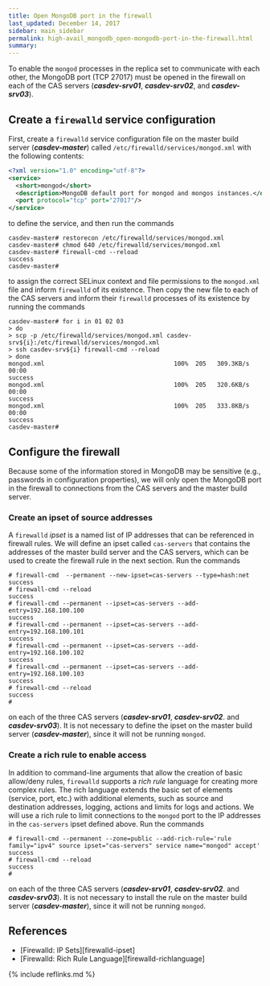 ```yaml
---
title: Open MongoDB port in the firewall
last_updated: December 14, 2017
sidebar: main_sidebar
permalink: high-avail_mongodb_open-mongodb-port-in-the-firewall.html
summary:
---
```


To enable the `mongod` processes in the replica set to communicate with each other, the MongoDB port (TCP 27017) must be opened in the firewall on each of the CAS servers (***casdev-srv01***, ***casdev-srv02***, and ***casdev-srv03***).

## Create a `firewalld` service configuration

First, create a `firewalld` service configuration file on the master build server (***casdev-master***) called `/etc/firewalld/services/mongod.xml` with the following contents:

```xml
<?xml version="1.0" encoding="utf-8"?>
<service>
  <short>mongod</short>
  <description>MongoDB default port for mongod and mongos instances.</description>
  <port protocol="tcp" port="27017"/>
</service>
```

to define the service, and then run the commands

```console
casdev-master# restorecon /etc/firewalld/services/mongod.xml
casdev-master# chmod 640 /etc/firewalld/services/mongod.xml
casdev-master# firewall-cmd --reload
success
casdev-master#  
```

to assign the correct SELinux context and file permissions to the `mongod.xml` file and inform `firewalld` of its existence. Then copy the new file to each of the CAS servers and inform their `firewalld` processes of its existence by running the commands

```console
casdev-master# for i in 01 02 03
> do
> scp -p /etc/firewalld/services/mongod.xml casdev-srv${i}:/etc/firewalld/services/mongod.xml
> ssh casdev-srv${i} firewall-cmd --reload
> done
mongod.xml                                    100%  205   309.3KB/s   00:00
success
mongod.xml                                    100%  205   320.6KB/s   00:00
success
mongod.xml                                    100%  205   333.8KB/s   00:00
success
casdev-master#  
```

## Configure the firewall

Because some of the information stored in MongoDB may be sensitive (e.g., passwords in configuration properties), we will only open the MongoDB port in the firewall to connections from the CAS servers and the master build server.

### Create an ipset of source addresses

A `firewalld` *ipset* is a named list of IP addresses that can be referenced in firewall rules. We will define an ipset called `cas-servers` that contains the addresses of the master build server and the CAS servers, which can be used to create the firewall rule in the next section. Run the commands

```console
# firewall-cmd  --permanent --new-ipset=cas-servers --type=hash:net
success
# firewall-cmd --reload
success
# firewall-cmd --permanent --ipset=cas-servers --add-entry=192.168.100.100
success
# firewall-cmd --permanent --ipset=cas-servers --add-entry=192.168.100.101
success
# firewall-cmd --permanent --ipset=cas-servers --add-entry=192.168.100.102
success
# firewall-cmd --permanent --ipset=cas-servers --add-entry=192.168.100.103
success
# firewall-cmd --reload
success
#  
```

on each of the three CAS servers (***casdev-srv01***, ***casdev-srv02***. and ***casdev-srv03***). It is not necessary to define the ipset on the master build server (***casdev-master***), since it will not be running `mongod`.

### Create a rich rule to enable access

In addition to command-line arguments that allow the creation of basic allow/deny rules, `firewalld` supports a *rich rule* language for creating more complex rules. The rich language extends the basic set of elements (service, port, etc.) with additional elements, such as source and destination addresses, logging, actions and limits for logs and actions. We will use a rich rule to limit connections to the `mongod` port to the IP addresses in the `cas-servers` ipset defined above. Run the commands

```console
# firewall-cmd --permanent --zone=public --add-rich-rule='rule family="ipv4" source ipset="cas-servers" service name="mongod" accept'
success
# firewall-cmd --reload
success
#  
```
on each of the three CAS servers (***casdev-srv01***, ***casdev-srv02***. and ***casdev-srv03***). It is not necessary to install the rule on the master build server (***casdev-master***), since it will not be running `mongod`.

## References

* [Firewalld: IP Sets][firewalld-ipset]
* [Firewalld: Rich Rule Language][firewalld-richlanguage]

{% include reflinks.md %}
